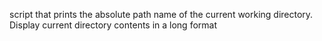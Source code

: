 script that prints the absolute path name of the current working directory.
Display current directory contents in a long format